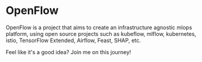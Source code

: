 # OpenFlow
OpenFlow is a project that aims to create an infrastructure agnostic mlops platform, using open source projects such as kubeflow, mlflow, kubernetes, istio, TensorFlow Extended, Airflow, Feast, SHAP, etc.

Feel like it's a good idea? Join me on this journey!
